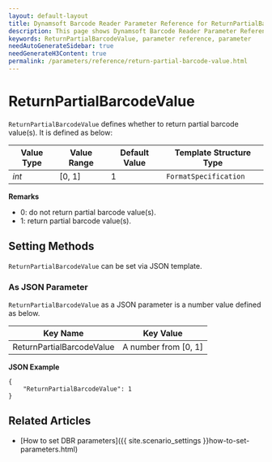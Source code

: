 ```yaml
---
layout: default-layout
title: Dynamsoft Barcode Reader Parameter Reference for ReturnPartialBarcodeValue
description: This page shows Dynamsoft Barcode Reader Parameter Reference for ReturnPartialBarcodeValue.
keywords: ReturnPartialBarcodeValue, parameter reference, parameter
needAutoGenerateSidebar: true
needGenerateH3Content: true
permalink: /parameters/reference/return-partial-barcode-value.html
---
```



# ReturnPartialBarcodeValue 

`ReturnPartialBarcodeValue` defines whether to return partial barcode value(s). It is defined as below:

| Value Type | Value Range | Default Value | Template Structure Type |
| ---------- | ----------- | ------------- | ----------------------- |
| *int* | [0, 1] | 1 | `FormatSpecification` |


**Remarks**  
- 0: do not return partial barcode value(s).
- 1: return partial barcode value(s).


    
## Setting Methods
`ReturnPartialBarcodeValue` can be set via JSON template.


### As JSON Parameter
`ReturnPartialBarcodeValue` as a JSON parameter is a number value defined as below.   

| Key Name | Key Value |
| -------- | --------- |
| ReturnPartialBarcodeValue | A number from [0, 1] |


**JSON Example**   
```
{
    "ReturnPartialBarcodeValue": 1
}
```


<!--
## Impacts on Performance
### Speed
Disabling `ReturnPartialBarcodeValue` may improve the Speed.

### Read Rate
Enabling `ReturnPartialBarcodeValue` may improve the Read Rate.

### Accuracy
Disabling `ReturnPartialBarcodeValue` may improve the Accuracy.

-->
## Related Articles
- [How to set DBR parameters]({{ site.scenario_settings }}how-to-set-parameters.html)
